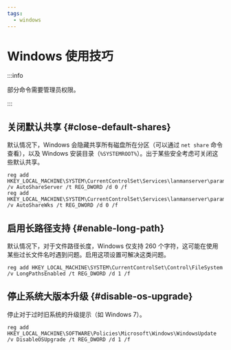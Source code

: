 ```yaml
---
tags:
  - windows
---
```


# Windows 使用技巧

:::info

部分命令需要管理员权限。

:::

## 关闭默认共享 {#close-default-shares}

默认情况下，Windows 会隐藏共享所有磁盘所在分区（可以通过 `net share` 命令查看），以及 Windows 安装目录（`%SYSTEMROOT%`）。出于某些安全考虑可关闭这些默认共享。

```
reg add HKEY_LOCAL_MACHINE\SYSTEM\CurrentControlSet\Services\lanmanserver\parameters /v AutoShareServer /t REG_DWORD /d 0 /f
reg add HKEY_LOCAL_MACHINE\SYSTEM\CurrentControlSet\Services\lanmanserver\parameters /v AutoShareWks /t REG_DWORD /d 0 /f
```

## 启用长路径支持 {#enable-long-path}

默认情况下，对于文件路径长度，Windows 仅支持 260 个字符，这可能在使用某些过长文件名时遇到问题。启用这项设置可解决这类问题。

```
reg add HKEY_LOCAL_MACHINE\SYSTEM\CurrentControlSet\Control\FileSystem /v LongPathsEnabled /t REG_DWORD /d 1 /f
```

## 停止系统大版本升级 {#disable-os-upgrade}

停止对于过时旧系统的升级提示（如 Windows 7）。

```
reg add HKEY_LOCAL_MACHINE\SOFTWARE\Policies\Microsoft\Windows\WindowsUpdate /v DisableOSUpgrade /t REG_DWORD /d 1 /f
```
